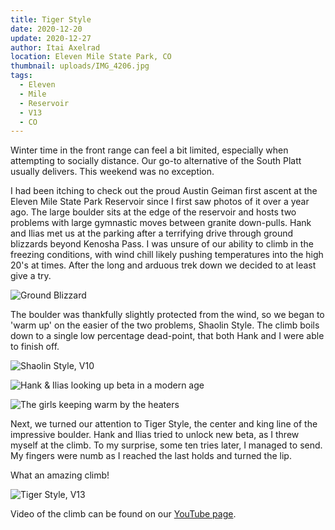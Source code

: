 ```yaml
---
title: Tiger Style
date: 2020-12-20
update: 2020-12-27
author: Itai Axelrad
location: Eleven Mile State Park, CO
thumbnail: uploads/IMG_4206.jpg
tags:
  - Eleven
  - Mile
  - Reservoir
  - V13
  - CO
---
```

Winter time in the front range can feel a bit limited, especially when attempting to socially distance. Our go-to alternative of the South Platt usually delivers. This weekend was no exception.

I had been itching to check out the proud Austin Geiman first ascent at the Eleven Mile State Park Reservoir since I first saw photos of it over a year ago. The large boulder sits at the edge of the reservoir and hosts two problems with large gymnastic moves between granite down-pulls. Hank and Ilias met us at the parking after a terrifying drive through ground blizzards beyond Kenosha Pass. I was unsure of our ability to climb in the freezing conditions, with wind chill likely pushing temperatures into the high 20's at times. After the long and arduous trek down we decided to at least give a try.

![Ground Blizzard](uploads/IMG_4312.jpg)

The boulder was thankfully slightly protected from the wind, so we began to 'warm up' on the easier of the two problems, Shaolin Style. The climb boils down to a single low percentage dead-point, that both Hank and I were able to finish off.

![Shaolin Style, V10](uploads/IMG_4146.jpg)

![Hank & Ilias looking up beta in a modern age](uploads/IMG_4159.jpg)

![The girls keeping warm by the heaters](uploads/IMG_4152.jpg)

Next, we turned our attention to Tiger Style, the center and king line of the impressive boulder. Hank and Ilias tried to unlock new beta, as I threw myself at the climb. To my surprise, some ten tries later, I managed to send. My fingers were numb as I reached the last holds and turned the lip.

What an amazing climb!

![Tiger Style, V13](uploads/IMG_4206.jpg)

Video of the climb can be found on our [YouTube page](https://www.youtube.com/watch?v=cZboqmzh01E).
